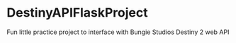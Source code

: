 # DestinyAPIFlaskProject
Fun little practice project to interface with Bungie Studios Destiny 2 web API
